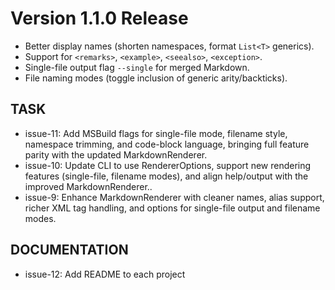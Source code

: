 # Version 1.1.0 Release

- Better display names (shorten namespaces, format `List<T>` generics).
- Support for `<remarks>`, `<example>`, `<seealso>`, `<exception>`.
- Single-file output flag `--single` for merged Markdown.
- File naming modes (toggle inclusion of generic arity/backticks).

## TASK

- issue-11: Add MSBuild flags for single-file mode, filename style, namespace trimming, and code-block language, bringing full feature parity with the updated MarkdownRenderer.
- issue-10: Update CLI to use RendererOptions, support new rendering features (single-file, filename modes), and align help/output with the improved MarkdownRenderer..
- issue-9: Enhance MarkdownRenderer with cleaner names, alias support, richer XML tag handling, and options for single-file output and filename modes.

## DOCUMENTATION

- issue-12: Add README to each project
